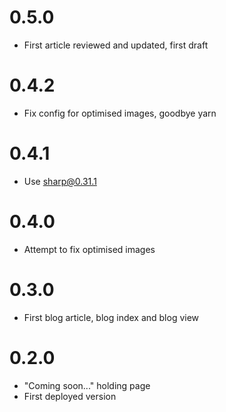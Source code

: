 # 0.5.0

- First article reviewed and updated, first draft

# 0.4.2

- Fix config for optimised images, goodbye yarn

# 0.4.1

- Use sharp@0.31.1

# 0.4.0

- Attempt to fix optimised images

# 0.3.0

- First blog article, blog index and blog view

# 0.2.0

- "Coming soon..." holding page
- First deployed version
